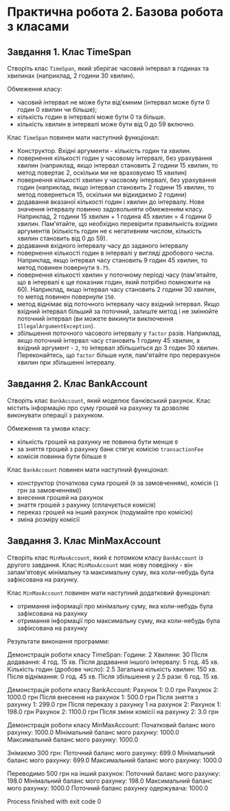 # Практична робота 2. Базова робота з класами

## Завдання 1. Клас TimeSpan

Створіть клас `TimeSpan`, який зберігає часовий інтервал в годинах та хвилинах (наприклад, 2 години 30 хвилин).

Обмеження класу:

- часовий інтервал не може бути від'ємним (інтервал може бути 0 годин 0 хвилин чи більше);
- кількість годин в інтервалі може бути 0 та більше.
- кількість хвилин в інтервалі може бути від 0 до 59 включно.

Клас `TimeSpan` повинен мати наступний функціонал:

- Конструктор. Вхідні аргументи - кількість годин та хвилин.
- повернення кількості годин у часовому інтервалі, без урахування хвилин (наприклад, якщо інтервал становить 2 години 15 хвилин, то метод повертає 2, оскільки ми не враховуємо 15 хвилин)
- повернення кількості хвилин у часовому інтервалі, без урахування годин (наприклад, якщо інтервал становить 2 години 15 хвилин, то метод повернеться 15, оскільки ми відкидаємо 2 години)
- додавання вказаної кількості годин і хвилин до інтервалу. Нове значення інтервалу повинно задовольняти обмеженням класу. Наприклад, 2 години 15 хвилин + 1 година 45 хвилин = 4 години 0 хвилин. Пам'ятайте, що необхідно перевірити правильність вхідних аргументів (кількість годин не є негативним числом, кількість хвилин становить від 0 до 59).
- додавання вхідного інтервалу часу до заданого інтервалу
- повернення кількості годин в інтервалі у вигляді дробового числа. Наприклад, якщо інтервал часу становить 9 годин 45 хвилин, то метод повинен повернути `9.75`.
- повернення кількості хвилин у поточному періоді часу (пам'ятайте, що в інтервалі є ще показник годин, який потрібно помножити на 60). Наприклад, якщо інтервал часу становить 2 години 30 хвилин, то метод повинен повернули `150`.
- метод віднімає від поточного інтервалу часу вхідний інтервал. Якщо вхідний інтервал більший за поточний, залиште метод і не змінюйте поточний інтервал (ви можете викинути виключення `IllegalArgumentException`).
- збільшення поточного часового інтервалу у `factor` разів. Наприклад, якщо поточний інтервал часу становить 1 годину 45 хвилин, а вхідний аргумент - `2`, то інтервал збільшиться до 3 годин 30 хвилин. Переконайтесь, що `factor` більше нуля, пам'ятайте про перерахунок хвилин при збільшенні інтервалу.

## Завдання 2. Клас BankAccount

Створіть клас `BankAccount`, який моделює банківський рахунок. Клас містить інформацію про суму грошей на рахунку та дозволяє
виконувати операції з рахунком.

Обмеження та умови класу:

- кількіcть грошей на рахунку не повинна бути менше `0`
- за зняття грошей з рахунку банк стягує комісію `transactionFee`
- комісія повинна бути більше `0`

Клас `BankAccount` повинен мати наступний функціонал:

- конструктор (початкова сума грошей (`0` за замовченням), комісія (`1` грн за замовченням))
- внесення грошей на рахунок
- знаття грошей з рахунку (сплачується комісія)
- переказ грошей на інший рахунок (подумайте про комісію)
- зміна розміру комісії

## Завдання 3. Клас MinMaxAccount

Створіть клас `MinMaxAccount`, який є потомком класу `BankAccount` із другого завдання. Клас `MinMaxAccount` має нову поведінку - він
запам'ятовує мінімальну та максимальну суму, яка коли-небудь була зафіксована на рахунку.

Клас `MinMaxAccount` повинен мати наступний додатковий функціонал:
- отримання інформації про мінімальну суму, яка коли-небудь була зафіксована на рахунку
- отримання інформації про максимальну суму, яка коли-небудь була зафіксована на рахунку


Результати виконання программи:

Демонстрація роботи класу TimeSpan:
Години: 2
Хвилини: 30
Після додавання: 4 год. 15 хв.
Після додавання іншого інтервалу: 5 год. 45 хв.
Кількість годин (дробове число): 2.5
Загальна кількість хвилин: 150 хв.
Після віднімання: 0 год. 45 хв.
Після збільшення у 2.5 рази: 6 год. 15 хв.


Демонстрація роботи класу BankAccount:
Рахунок 1: 0.0 грн
Рахунок 2: 1000.0 грн
Після внесення на рахунок 1: 500.0 грн
Після зняття з рахунку 1: 299.0 грн
Після переказу з рахунку 1 на рахунок 2:
Рахунок 1: 198.0 грн
Рахунок 2: 1100.0 грн
Після зміни комісії на рахунку 2: 3.0 грн


Демонстрація роботи класу MinMaxAccount:
Початковий баланс мого рахунку: 1000.0
Мінімальний баланс мого рахунку: 1000.0
Максимальний баланс мого рахунку: 1000.0

Знімаємо 300 грн:
Поточний баланс мого рахунку: 699.0
Мінімальний баланс мого рахунку: 699.0
Максимальний баланс мого рахунку: 1000.0

Переводимо 500 грн на інший рахунок:
Поточний баланс мого рахунку: 198.0
Мінімальний баланс мого рахунку: 198.0
Максимальний баланс мого рахунку: 1000.0
Поточний баланс рахунку одержувача: 1000.0

Process finished with exit code 0
